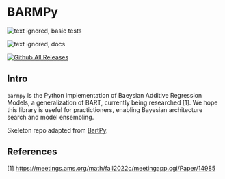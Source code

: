 
# BARMPy

![text ignored, basic tests](https://github.com/dvbuntu/barmpy/actions/workflows/test-barmpy.yml/badge.svg)

![text ignored, docs](https://github.com/dvbuntu/barmpy/actions/workflows/pages/pages-build-deployment/badge.svg)

[![Github All Releases](https://img.shields.io/github/downloads/dvbuntu/barmpy/total.svg)]()

## Intro

`barmpy` is the Python implementation of Baeysian Additive Regression Models, a generalization of BART, currently being researched [1].  We hope this library is useful for practictioners, enabling Bayesian architecture search and model ensembling.

Skeleton repo adapted from [BartPy](https://github.com/JakeColtman/bartpy).

## References

 [1] https://meetings.ams.org/math/fall2022c/meetingapp.cgi/Paper/14985
